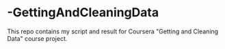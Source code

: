 # -GettingAndCleaningData
This repo contains my script and result for Coursera "Getting and  Cleaning Data" course project.
